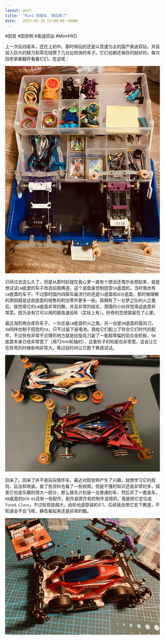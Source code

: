 ```yaml
---
layout: post
title:  "Mini 四驱车, 我回来了"
date:   2023-05-16 23:00:00 +0800
---
```



#田宫 #田宫例 #奥迪双钻 #Mini4WD

上一次玩四驱车，还在上初中。那时候玩的还是以竞速为主的国产奥迪双钻，并且投入巨大的精力和零花钱攒了几台比较快的车子。它们也都还保存的挺好的，每次回老家都翻开看看它们。在这呢：

<img alt-text="my old mini4WDs" width="600" src="https://raw.githubusercontent.com/eowl/my-images/main/2023/05/IMG_1334.jpg" />

已经过去这么久了，但是从那时起就在我心里一直有个想法还偶尔会想起来，就是想试试`LW`底盘的车子改造后跑赛道，这个底盘是仿制田宫`SX`底盘的。当时我也有`LW`底盘的车子，不过那时国内四驱车最流行的还是`S1`底盘和`综合`底盘，那时候理解的原因就是这些底盘的销售的附加零件更多一些。我拥有了一台梦之队的火之凰后，就觉得它的`LW`底盘非常的酷，并且非常的结实，周围的小伙伴觉得这底盘非常菜，因为没有它可以用的超高速齿轮（实际上有）。好奇的念想就留在了心里。

最近淘到两台库存车子，一台还是`LW`底盘的火之凰，另一台是`SW`底盘的旋风刀，`SW`同样仿制于田宫的`SX`，只不过是下装电池。我给它们配上了符合它们时代的配件，不过有些非常不合理的地方就是给旋风刀装了一套超窄幅的铝合金轮毂，`SW`底盘本身已经非常宽了（用72mm轮轴的），这套轮子的轮距也非常宽，这会让它在转弯的时候影响非常大。等过段时间让它跑下赛道试试。

<img alt-text="my new old mini4WDs" width="600" src="https://raw.githubusercontent.com/eowl/my-images/main/2023/05/IMG_6292.jpg" />

回来了。回来了并不是玩玩情怀车。最近对田宫例产生了兴趣，就想学习它的规则、玩法和改装。查了些资料也看了一些视频。但是不懂的知识还是非常的多，探索它也是乐趣的很大一部分，那么就先计划装一台普通的车，然后买了一套盒车，`MA`底盘的`DCR-01`还有一些配件，配件是原件和仿制件混搭的。我是把它定位成`Tuned Class`，不过轮径是超大，齿轮也是原装的4:1，后续我会带它去下赛道，不知道会不会飞呢，静态看起来还是非常的酷。

<img alt-text="my first tuned class" width="600" src="https://raw.githubusercontent.com/eowl/my-images/main/2023/05/IMG_6318.jpg" />
